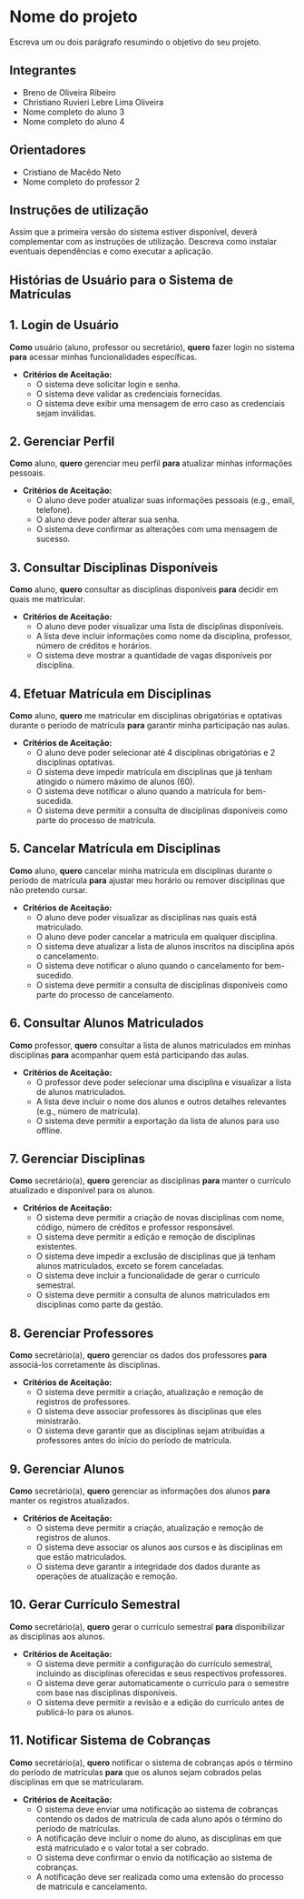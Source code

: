 # Nome do projeto
Escreva um ou dois parágrafo resumindo o objetivo do seu projeto.

## Integrantes
* Breno de Oliveira Ribeiro
* Christiano Ruvieri Lebre Lima Oliveira
* Nome completo do aluno 3
* Nome completo do aluno 4

## Orientadores
* Cristiano de Macêdo Neto
* Nome completo do professor 2

## Instruções de utilização
Assim que a primeira versão do sistema estiver disponível, deverá complementar com as instruções de utilização. Descreva como instalar eventuais dependências e como executar a aplicação.

## Histórias de Usuário para o Sistema de Matrículas 

## 1. Login de Usuário

**Como** usuário (aluno, professor ou secretário), **quero** fazer login no sistema **para** acessar minhas funcionalidades específicas.

- **Critérios de Aceitação:**
  - O sistema deve solicitar login e senha.
  - O sistema deve validar as credenciais fornecidas.
  - O sistema deve exibir uma mensagem de erro caso as credenciais sejam inválidas.

## 2. Gerenciar Perfil

**Como** aluno, **quero** gerenciar meu perfil **para** atualizar minhas informações pessoais.

- **Critérios de Aceitação:**
  - O aluno deve poder atualizar suas informações pessoais (e.g., email, telefone).
  - O aluno deve poder alterar sua senha.
  - O sistema deve confirmar as alterações com uma mensagem de sucesso.

## 3. Consultar Disciplinas Disponíveis

**Como** aluno, **quero** consultar as disciplinas disponíveis **para** decidir em quais me matricular.

- **Critérios de Aceitação:**
  - O aluno deve poder visualizar uma lista de disciplinas disponíveis.
  - A lista deve incluir informações como nome da disciplina, professor, número de créditos e horários.
  - O sistema deve mostrar a quantidade de vagas disponíveis por disciplina.

## 4. Efetuar Matrícula em Disciplinas

**Como** aluno, **quero** me matricular em disciplinas obrigatórias e optativas durante o período de matrícula **para** garantir minha participação nas aulas.

- **Critérios de Aceitação:**
  - O aluno deve poder selecionar até 4 disciplinas obrigatórias e 2 disciplinas optativas.
  - O sistema deve impedir matrícula em disciplinas que já tenham atingido o número máximo de alunos (60).
  - O sistema deve notificar o aluno quando a matrícula for bem-sucedida.
  - O sistema deve permitir a consulta de disciplinas disponíveis como parte do processo de matrícula.

## 5. Cancelar Matrícula em Disciplinas

**Como** aluno, **quero** cancelar minha matrícula em disciplinas durante o período de matrícula **para** ajustar meu horário ou remover disciplinas que não pretendo cursar.

- **Critérios de Aceitação:**
  - O aluno deve poder visualizar as disciplinas nas quais está matriculado.
  - O aluno deve poder cancelar a matrícula em qualquer disciplina.
  - O sistema deve atualizar a lista de alunos inscritos na disciplina após o cancelamento.
  - O sistema deve notificar o aluno quando o cancelamento for bem-sucedido.
  - O sistema deve permitir a consulta de disciplinas disponíveis como parte do processo de cancelamento.

## 6. Consultar Alunos Matriculados

**Como** professor, **quero** consultar a lista de alunos matriculados em minhas disciplinas **para** acompanhar quem está participando das aulas.

- **Critérios de Aceitação:**
  - O professor deve poder selecionar uma disciplina e visualizar a lista de alunos matriculados.
  - A lista deve incluir o nome dos alunos e outros detalhes relevantes (e.g., número de matrícula).
  - O sistema deve permitir a exportação da lista de alunos para uso offline.

## 7. Gerenciar Disciplinas

**Como** secretário(a), **quero** gerenciar as disciplinas **para** manter o currículo atualizado e disponível para os alunos.

- **Critérios de Aceitação:**
  - O sistema deve permitir a criação de novas disciplinas com nome, código, número de créditos e professor responsável.
  - O sistema deve permitir a edição e remoção de disciplinas existentes.
  - O sistema deve impedir a exclusão de disciplinas que já tenham alunos matriculados, exceto se forem canceladas.
  - O sistema deve incluir a funcionalidade de gerar o currículo semestral.
  - O sistema deve permitir a consulta de alunos matriculados em disciplinas como parte da gestão.

## 8. Gerenciar Professores

**Como** secretário(a), **quero** gerenciar os dados dos professores **para** associá-los corretamente às disciplinas.

- **Critérios de Aceitação:**
  - O sistema deve permitir a criação, atualização e remoção de registros de professores.
  - O sistema deve associar professores às disciplinas que eles ministrarão.
  - O sistema deve garantir que as disciplinas sejam atribuídas a professores antes do início do período de matrícula.

## 9. Gerenciar Alunos

**Como** secretário(a), **quero** gerenciar as informações dos alunos **para** manter os registros atualizados.

- **Critérios de Aceitação:**
  - O sistema deve permitir a criação, atualização e remoção de registros de alunos.
  - O sistema deve associar os alunos aos cursos e às disciplinas em que estão matriculados.
  - O sistema deve garantir a integridade dos dados durante as operações de atualização e remoção.

## 10. Gerar Currículo Semestral

**Como** secretário(a), **quero** gerar o currículo semestral **para** disponibilizar as disciplinas aos alunos.

- **Critérios de Aceitação:**
  - O sistema deve permitir a configuração do currículo semestral, incluindo as disciplinas oferecidas e seus respectivos professores.
  - O sistema deve gerar automaticamente o currículo para o semestre com base nas disciplinas disponíveis.
  - O sistema deve permitir a revisão e a edição do currículo antes de publicá-lo para os alunos.

## 11. Notificar Sistema de Cobranças

**Como** secretário(a), **quero** notificar o sistema de cobranças após o término do período de matrículas **para** que os alunos sejam cobrados pelas disciplinas em que se matricularam.

- **Critérios de Aceitação:**
  - O sistema deve enviar uma notificação ao sistema de cobranças contendo os dados de matrícula de cada aluno após o término do período de matrículas.
  - A notificação deve incluir o nome do aluno, as disciplinas em que está matriculado e o valor total a ser cobrado.
  - O sistema deve confirmar o envio da notificação ao sistema de cobranças.
  - A notificação deve ser realizada como uma extensão do processo de matrícula e cancelamento.


